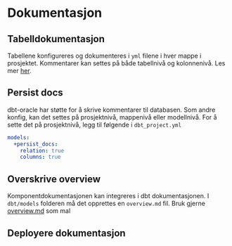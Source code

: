 # Dokumentasjon

## Tabelldokumentasjon
Tabellene konfigureres og dokumenteres i `yml` filene i hver mappe i prosjektet. Kommentarer kan settes på både tabellnivå og kolonnenivå.
Les mer [her](https://docs.getdbt.com/docs/collaborate/documentation#adding-descriptions-to-your-project).

## Persist docs
dbt-oracle har støtte for å skrive kommentarer til databasen. Som andre konfig,  kan det settes på prosjektnivå, mappenivå eller modellnivå. For å sette det på prosjektnivå, legg til følgende i `dbt_project.yml`
```yml
models:
  +persist_docs:
    relation: true
    columns: true
```

## Overskrive overview
Komponentdokumentasjonen kan integreres i dbt dokumentasjonen. I `dbt/models` folderen må det opprettes
en `overview.md` fil. Bruk gjerne [overview.md](https://github.com/navikt/dbt-i-nav/tree/main/docs/dokumentasjon/overview.md) som mal

## Deployere dokumentasjon
